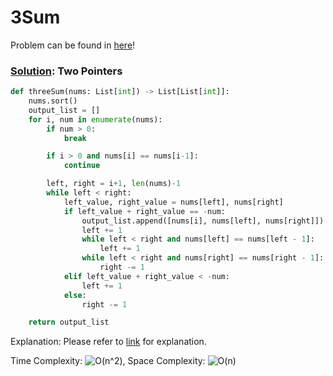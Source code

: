 # 3Sum

Problem can be found in [here](https://leetcode.com/problems/3sum/)!

### [Solution](/Two%20Pointers/15-3Sum/solution.py): Two Pointers

```python
def threeSum(nums: List[int]) -> List[List[int]]:
    nums.sort()
    output_list = []
    for i, num in enumerate(nums):
        if num > 0:
            break

        if i > 0 and nums[i] == nums[i-1]:
            continue

        left, right = i+1, len(nums)-1
        while left < right:
            left_value, right_value = nums[left], nums[right]
            if left_value + right_value == -num:
                output_list.append([nums[i], nums[left], nums[right]])
                left += 1
                while left < right and nums[left] == nums[left - 1]:
                    left += 1
                while left < right and nums[right] == nums[right - 1]:
                    right -= 1
            elif left_value + right_value < -num:
                left += 1
            else:
                right -= 1

    return output_list
```

Explanation: Please refer to [link](https://github.com/yuchia0221/Grind-75/tree/main/Array/15-3Sum) for explanation.

Time Complexity: ![O(n^2)](<https://latex.codecogs.com/svg.image?\inline&space;O(n^2)>), Space Complexity: ![O(n)](<https://latex.codecogs.com/svg.image?\inline&space;O(n)>)
